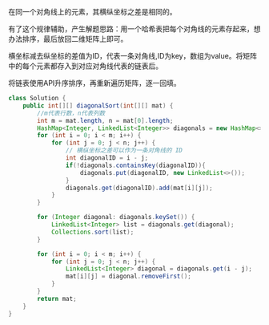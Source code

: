 在同一个对角线上的元素，其横纵坐标之差是相同的。

有了这个规律辅助，产生解题思路：用一个哈希表把每个对角线的元素存起来，想办法排序，最后放回二维矩阵上即可。

横坐标减去纵坐标的差值为ID，代表一条对角线,ID为key，数组为value。将矩阵中的每个元素都存入到对应对角线代表的链表后。

将链表使用API升序排序，再重新遍历矩阵，逐一回填。

```java
class Solution {
    public int[][] diagonalSort(int[][] mat) {
        //m代表行数，n代表列数
        int m = mat.length, n = mat[0].length;
        HashMap<Integer, LinkedList<Integer>> diagonals = new HashMap<>();
        for (int i = 0; i < m; i++) {
            for (int j = 0; j < n; j++) {
                // 横纵坐标之差可以作为一条对角线的 ID
                int diagonalID = i - j;
                if(!diagonals.containsKey(diagonalID)){
                    diagonals.put(diagonalID, new LinkedList<>());
                }
                diagonals.get(diagonalID).add(mat[i][j]); 
            }
        }

        for (Integer diagonal: diagonals.keySet()) {
            LinkedList<Integer> list = diagonals.get(diagonal);
            Collections.sort(list);
        }

        for (int i = 0; i < m; i++) {
            for (int j = 0; j < n; j++) {
                LinkedList<Integer> diagonal = diagonals.get(i - j);
                mat[i][j] = diagonal.removeFirst();
            }
        }
        return mat;
    }
}
```
